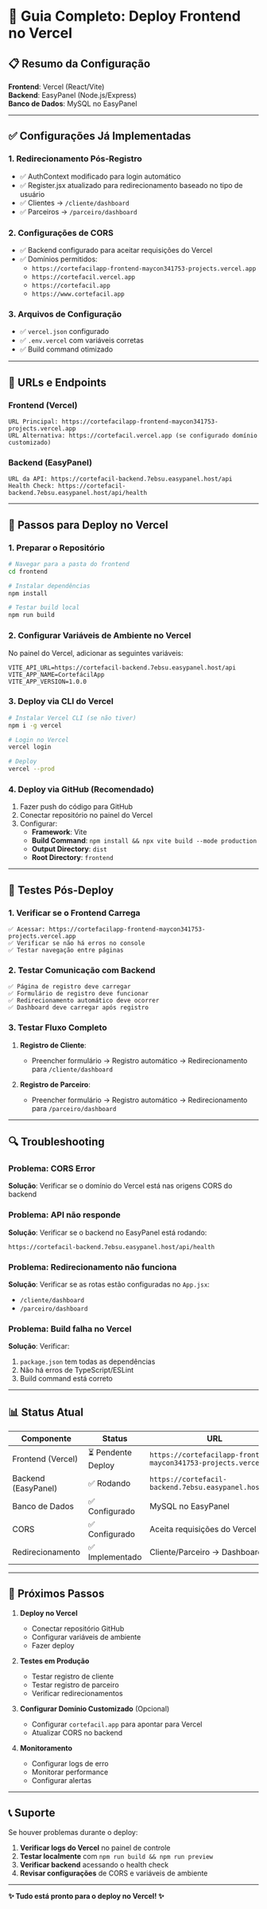 # 🚀 Guia Completo: Deploy Frontend no Vercel

## 📋 Resumo da Configuração

**Frontend**: Vercel (React/Vite)  
**Backend**: EasyPanel (Node.js/Express)  
**Banco de Dados**: MySQL no EasyPanel  

---

## ✅ Configurações Já Implementadas

### 1. **Redirecionamento Pós-Registro**
- ✅ AuthContext modificado para login automático
- ✅ Register.jsx atualizado para redirecionamento baseado no tipo de usuário
- ✅ Clientes → `/cliente/dashboard`
- ✅ Parceiros → `/parceiro/dashboard`

### 2. **Configurações de CORS**
- ✅ Backend configurado para aceitar requisições do Vercel
- ✅ Domínios permitidos:
  - `https://cortefacilapp-frontend-maycon341753-projects.vercel.app`
  - `https://cortefacil.vercel.app`
  - `https://cortefacil.app`
  - `https://www.cortefacil.app`

### 3. **Arquivos de Configuração**
- ✅ `vercel.json` configurado
- ✅ `.env.vercel` com variáveis corretas
- ✅ Build command otimizado

---

## 🔧 URLs e Endpoints

### **Frontend (Vercel)**
```
URL Principal: https://cortefacilapp-frontend-maycon341753-projects.vercel.app
URL Alternativa: https://cortefacil.vercel.app (se configurado domínio customizado)
```

### **Backend (EasyPanel)**
```
URL da API: https://cortefacil-backend.7ebsu.easypanel.host/api
Health Check: https://cortefacil-backend.7ebsu.easypanel.host/api/health
```

---

## 📝 Passos para Deploy no Vercel

### **1. Preparar o Repositório**
```bash
# Navegar para a pasta do frontend
cd frontend

# Instalar dependências
npm install

# Testar build local
npm run build
```

### **2. Configurar Variáveis de Ambiente no Vercel**
No painel do Vercel, adicionar as seguintes variáveis:

```env
VITE_API_URL=https://cortefacil-backend.7ebsu.easypanel.host/api
VITE_APP_NAME=CortefácilApp
VITE_APP_VERSION=1.0.0
```

### **3. Deploy via CLI do Vercel**
```bash
# Instalar Vercel CLI (se não tiver)
npm i -g vercel

# Login no Vercel
vercel login

# Deploy
vercel --prod
```

### **4. Deploy via GitHub (Recomendado)**
1. Fazer push do código para GitHub
2. Conectar repositório no painel do Vercel
3. Configurar:
   - **Framework**: Vite
   - **Build Command**: `npm install && npx vite build --mode production`
   - **Output Directory**: `dist`
   - **Root Directory**: `frontend`

---

## 🧪 Testes Pós-Deploy

### **1. Verificar se o Frontend Carrega**
```
✅ Acessar: https://cortefacilapp-frontend-maycon341753-projects.vercel.app
✅ Verificar se não há erros no console
✅ Testar navegação entre páginas
```

### **2. Testar Comunicação com Backend**
```
✅ Página de registro deve carregar
✅ Formulário de registro deve funcionar
✅ Redirecionamento automático deve ocorrer
✅ Dashboard deve carregar após registro
```

### **3. Testar Fluxo Completo**
1. **Registro de Cliente**:
   - Preencher formulário → Registro automático → Redirecionamento para `/cliente/dashboard`

2. **Registro de Parceiro**:
   - Preencher formulário → Registro automático → Redirecionamento para `/parceiro/dashboard`

---

## 🔍 Troubleshooting

### **Problema: CORS Error**
**Solução**: Verificar se o domínio do Vercel está nas origens CORS do backend

### **Problema: API não responde**
**Solução**: Verificar se o backend no EasyPanel está rodando:
```
https://cortefacil-backend.7ebsu.easypanel.host/api/health
```

### **Problema: Redirecionamento não funciona**
**Solução**: Verificar se as rotas estão configuradas no `App.jsx`:
- `/cliente/dashboard`
- `/parceiro/dashboard`

### **Problema: Build falha no Vercel**
**Solução**: Verificar:
1. `package.json` tem todas as dependências
2. Não há erros de TypeScript/ESLint
3. Build command está correto

---

## 📊 Status Atual

| Componente | Status | URL |
|------------|--------|-----|
| Frontend (Vercel) | ⏳ Pendente Deploy | `https://cortefacilapp-frontend-maycon341753-projects.vercel.app` |
| Backend (EasyPanel) | ✅ Rodando | `https://cortefacil-backend.7ebsu.easypanel.host/api` |
| Banco de Dados | ✅ Configurado | MySQL no EasyPanel |
| CORS | ✅ Configurado | Aceita requisições do Vercel |
| Redirecionamento | ✅ Implementado | Cliente/Parceiro → Dashboards |

---

## 🎯 Próximos Passos

1. **Deploy no Vercel**
   - Conectar repositório GitHub
   - Configurar variáveis de ambiente
   - Fazer deploy

2. **Testes em Produção**
   - Testar registro de cliente
   - Testar registro de parceiro
   - Verificar redirecionamentos

3. **Configurar Domínio Customizado** (Opcional)
   - Configurar `cortefacil.app` para apontar para Vercel
   - Atualizar CORS no backend

4. **Monitoramento**
   - Configurar logs de erro
   - Monitorar performance
   - Configurar alertas

---

## 📞 Suporte

Se houver problemas durante o deploy:

1. **Verificar logs do Vercel** no painel de controle
2. **Testar localmente** com `npm run build && npm run preview`
3. **Verificar backend** acessando o health check
4. **Revisar configurações** de CORS e variáveis de ambiente

---

**✨ Tudo está pronto para o deploy no Vercel! ✨**
